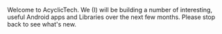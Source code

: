 Welcome to AcyclicTech. We (I) will be building a number of interesting, 
useful Android apps and Libraries over the next few months. Please
stop back to see what's new.